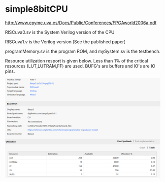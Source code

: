 # simple8bitCPU

http://www.epyme.uva.es/Docs/Public/Conferences/FPGAworld2006a.pdf

RISCuva0.sv is the System Verilog version of the CPU

RISCuva1.v is the Verilog version (See the published paper)

programMemory.sv is the program ROM, and mySystem.sv is the testbench.

Resource utilization resport is given below. Less than 1% of the critical resources (LUT,LUTRAM,FF) are used. 
BUFG's are buffers and IO's are IO pins.

![Resource utilization](resourceUtil.png)

